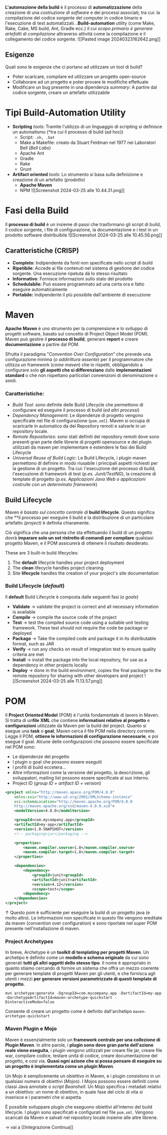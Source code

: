 **L'automazione della build** è il processo di **automatizzazione** della creazione di una *costruzione di software* e dei processi associati, tra cui: la compilazione del codice sorgente del computer in codice binario e l'esecuzione di test automatizzati.
**.Build-automation** utility (come Make, Rake, Cake, MS build, Ant, Gradle ecc.)
il cui *scopo primario è generare artefatti di compilazione* attraverso attività come la compilazione e il collegamento del codice sorgente.
![[Pasted image 20240323162642.png]]
## Esigenze
Quali sono le esigenze che ci portano ad utilizzare un tool di build?
- Poter scaricare, compilare ed utilizzare un progetto open-source
- Collaborare ad un progetto e poter provare le modifiche effettuate
- Modificare un bug presente in una dipendenza
*summary*: A partire dal codice sorgente, creare un artefatto utilizzabile
# Tipi Build-Automation Utility
- **Scripting** _tools_:
	Tramite l'utilizzo di un linguaggio di scripting si definisce un automatismo (*tra cui il processo di build (ad hoc))
	- Script: `.sh, .bat`
	- Make a Makefile: creato da Stuart Feldman nel 1977 nei Laboratori Bell (*Bell Labs*)
	- Apache Ant
	- Gradle
	- Rake
	- Grunt
- **Artifact oriented** *tools*:
	Lo strumento si basa sulla definizione e creazione di un artefatto (*prodotto*)
	- **Apache Maven**
	- NPM
![[Screenshot 2024-03-25 alle 10.44.31.png]]
# Fasi della Build
Il **processo di build** è un insieme di passi che trasformano gli script di build, il codice sorgente, i file di configurazione, la documentazione e i test in un prodotto software distribuibile
![[Screenshot 2024-03-25 alle 10.45.56.png]]
## Caratteristiche (CRISP)
- **Completo**: Indipendente da fonti non specificate nello script di build
- **Ripetibile**: Accede ai file contenuti nel sistema di gestione del codice sorgente. Una esecuzione ripetuta dà lo stesso risultato
- **Informativo**: Fornisce informazioni sullo stato del prodotto
- **Schedulabile:** Può essere programmato ad una certa ora e fatto eseguire automaticamente
- **Portabile:** Indipendente il più possibile dall'ambiente di esecuzione
# Maven
**Apache Maven** è uno strumento per la comprensione e lo sviluppo di progetti software, basato sul concetto di Project Object Model (POM). Maven può gestire il **processo di build**, generare **report** e creare **documentazione** a partire dal POM.

Sfrutta il paradigma "*Convention Over Configuration*" che prevede una configurazione minima (*o addirittura assente*) per il programmatore che utilizza un framework (*come maven*) che lo rispetti, obbligandolo a configurare solo **gli aspetti che si differenziano** dalle **implementazioni standard** o che non rispettano particolari convenzioni di denominazione o simili.
### Caratteristiche:
- *Build Tool*: sono definite delle Build Lifecycle che permettono di configurare ed eseguire il processo di build (*ed altri processi*)
- *Dependency Management*: Le dipendenze di progetto vengono specificate nel file di configurazione (`pom.xml`). Maven si occupa di scaricarle in automatico da dei Repository remoti e salvarle in un repository locale.
- *Remote Repositories*: sono stati definiti dei repository remoti dove sono presenti gran parte delle librerie di progetti opensource e dei plugin utilizzati da maven per implementare e estendere le fasi dei Build Lifecycle
- *Universal Reuse of Build Logic*: Le Build Lifecycle, i plugin maven permettono di definire in modo riusabile i principali aspetti richiesti per la gestione di un progetto. Tra cui: l'esecuzione del processo di build, l'esecuzione di framework di test (*p.es. Junit/TestNG*), la creazione di template di progetto (*p.es. Applicazioni Java Web o applicazioni costruite con un determinato framework*)
## Build Lifecycle
Maven è *basato sul concetto centrale di* **build lifecycle**. Questo significa che **il processo per eseguire il build e la distribuzione di un particolare artefatto _(project)_ è definita chiaramente.

Ciò significa che una persona che sta effettuando il build di un progetto dovrà **imparare solo un set ristretto di comandi per compilare** qualsiasi progetto Maven, e il POM assicurerà di ottenere il risultato desiderato.

These are 3 built-in build lifecycles:
1. The **default** lifecycle handles your project deployment
2. The **clean**  lifecycle handles project cleaning
3. Site **lifecycle** handles the creation of your project's site documentation
### Build Lifecycle (_default_)
Il **default** Build Lifecycle è composta dalle seguenti fasi (*o goals*)
- **Validate** -> validate the project is correct and all necessary information is available
- **Compile** -> compile the source code of the project
- **Test** -> test the compiled source code using a suitable unit testing framework. These test should not require the code be package or deployed
- **Package** -> Take the compiled code and package it in its distributable format, such as JAR
- **Verify** -> run any checks on result of integration test to ensure quality criteria are met
- **Install** -> install the package into the local repository, for use as a dependency in other projects locally
- **Deploy** -> done in the build environment, copies the final package to the remote repository for sharing with other developers and project
![[Screenshot 2024-03-25 alle 11.13.57.png]]
# POM
Il **Project Oriented Model** (POM) è l'unità fondamentale di lavoro in Maven. Si tratta di un**file XML** che contiene **informationi relative al progetto** e **configurazioni** utilizzate da Maven per la build del project.
Quanto si esegue una **task** o **goal**, Maven cerca il file POM nella directory corrente. Legge il  POM, **ottiene le informazioni di configurazione necessarie**, e poi esegue il goal.
Alcune delle configurazioni che possono essere specificate nel POM sono: 
- Le dipendenze del progetto
- I plugin o goal che possono essere eseguiti
- I profili di build eccetera...
- Altre informazioni come la versione del progetto, la descrizione, gli sviluppatori, mailing list possono essere specificate al suo interno.
- Project ID (*group ID + artifact ID + version*)
```xml
<project xmlns="http://maven.apace.org/POM/4.0.0"  
	xmlns:xsi="http://www.w3.org/2001/XMLSchema-instance"
	xsi:schemaLocation="http://maven.apache.org/POM/4.0.0 
	http://maven.apache.org/xsd/maven-4.0.0.xsd">
	<modelVersion>4.0.0</modelVersion> 

	<groupId>com.mycompany.app</groupId>
	<artifactId>my-app</artifactId>
	<version>1.0-SNAPSHOT</version>
	<!-- packaging>jar</packaging -->

	<properties>
		<maven.compiler.source>1.8</maven.compiler.source>
		<maven.compiler.target>1.8</maven.compiler.target>
	</properties>

	<dependencies>
		<dependency>
			<groupId>junit<groupId>
			<artifactId>junit<artifactId>
			<version>4.12</version>
			<scope>test</scope>
		<dependency>
	</dependencies>
</project>
```
$\uparrow$ Questo pom è sufficiente per eseguire la build di un progetto java (e molto altro).
Le informazioni non specificate in questo file vengono ereditate da maven (convention over configuration) e sono riportate nel super POM presente nell'installazione di maven.

### Project Archetypes
In breve, Archetype è un **toolkit di templating per progetti Maven**. Un archetipo è definito come un **modello o schema originale** da cui sono generati **tutti gli altri oggetti dello stesso tipo**. Il nome è appropriato in quanto stiamo cercando di fornire un sistema che offra un mezzo coerente per generare template di progetti Maven per gli utenti, e che fornisca agli utenti i mezzi **per generare versioni parametrizzate di questi template di progetto**.

```shell
mvn archetype:generate -DgroupId=com.mycompany.app -DartifactId=my-app -DarchetypeArtifactId=maven-archetype-quickstart -DinteractiveMode=false
```
Consente di creare un progetto come è definito dall'archetipo `maven-archetype-quickstart`
### Maven Plugin e Mojo
Maven è essenzialmente solo un **framework centrale per una collezione di Plugin Maven**. In altre parole, i **plugin sono dove gran parte dell'azione reale viene eseguita**, i plugin vengono utilizzati per creare file jar, creare file war, compilare codice, testare unità di codice, creare documentazione del progetto, e così via. **Quasi ogni azione che si possa pensare di eseguire su un progetto è implementata come un plugin Maven**.

Un Mojo è semplicemente un obiettivo in Maven, e i plugin consistono in un qualsiasi numero di obiettivi (*Mojos*). I Mojos possono essere definiti come classi Java annotate o *script Beanshell*. Un Mojo specifica i metadati relativi a un obiettivo: un nome di obiettivo, in quale fase del ciclo di vita si inserisce e i parametri che si aspetta.

È possibile sviluppare plugin che eseguono obiettivi all'interno del build lifecycle.
I plugin sono specificati e configurati nel file `pom.xml`.
Vengono scaricati da Maven e salvati nel repository locale insieme alle altre librerie.

$\rightarrow$ vai a [[Integrazione Continua]]